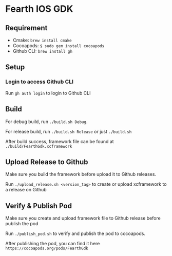 # Fearth IOS GDK

## Requirement
- Cmake: `brew install cmake`
- Cocoapods: `$ sudo gem install cocoapods`
- Github CLI: `brew install gh`

## Setup

### Login to access Github CLI

Run `gh auth login` to login to Github CLI

## Build

For debug build, run `./build.sh Debug`.

For release build, run `./build.sh Release` or just `./build.sh`

After build success, framework file can be found at `./build/FearthGdk.xcframework`

## Upload Release to Github

Make sure you build the framework before upload it to Github releases.

Run `./upload_release.sh <version_tag>` to create or upload xcframework to a release on Github

## Verify & Publish Pod

Make sure you create and upload framework file to Github release before publish the pod

Run `./publish_pod.sh` to verify and publish the pod to cocoapods.

After publishing the pod, you can find it here `https://cocoapods.org/pods/FearthGdk`
